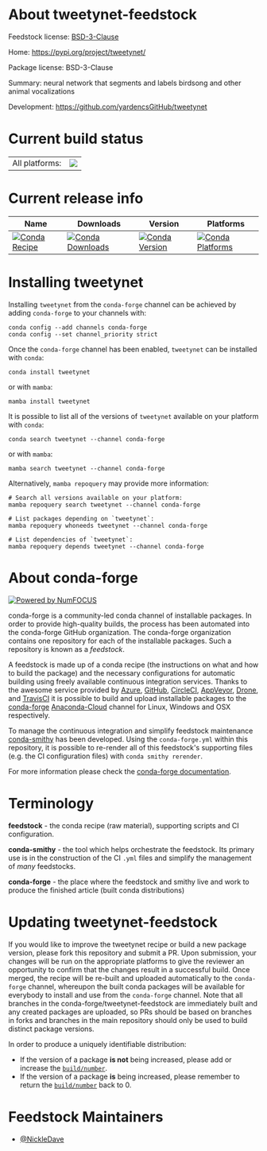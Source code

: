 About tweetynet-feedstock
=========================

Feedstock license: [BSD-3-Clause](https://github.com/conda-forge/tweetynet-feedstock/blob/main/LICENSE.txt)

Home: https://pypi.org/project/tweetynet/

Package license: BSD-3-Clause

Summary: neural network that segments and labels birdsong and other animal vocalizations

Development: https://github.com/yardencsGitHub/tweetynet

Current build status
====================


<table><tr><td>All platforms:</td>
    <td>
      <a href="https://dev.azure.com/conda-forge/feedstock-builds/_build/latest?definitionId=15146&branchName=main">
        <img src="https://dev.azure.com/conda-forge/feedstock-builds/_apis/build/status/tweetynet-feedstock?branchName=main">
      </a>
    </td>
  </tr>
</table>

Current release info
====================

| Name | Downloads | Version | Platforms |
| --- | --- | --- | --- |
| [![Conda Recipe](https://img.shields.io/badge/recipe-tweetynet-green.svg)](https://anaconda.org/conda-forge/tweetynet) | [![Conda Downloads](https://img.shields.io/conda/dn/conda-forge/tweetynet.svg)](https://anaconda.org/conda-forge/tweetynet) | [![Conda Version](https://img.shields.io/conda/vn/conda-forge/tweetynet.svg)](https://anaconda.org/conda-forge/tweetynet) | [![Conda Platforms](https://img.shields.io/conda/pn/conda-forge/tweetynet.svg)](https://anaconda.org/conda-forge/tweetynet) |

Installing tweetynet
====================

Installing `tweetynet` from the `conda-forge` channel can be achieved by adding `conda-forge` to your channels with:

```
conda config --add channels conda-forge
conda config --set channel_priority strict
```

Once the `conda-forge` channel has been enabled, `tweetynet` can be installed with `conda`:

```
conda install tweetynet
```

or with `mamba`:

```
mamba install tweetynet
```

It is possible to list all of the versions of `tweetynet` available on your platform with `conda`:

```
conda search tweetynet --channel conda-forge
```

or with `mamba`:

```
mamba search tweetynet --channel conda-forge
```

Alternatively, `mamba repoquery` may provide more information:

```
# Search all versions available on your platform:
mamba repoquery search tweetynet --channel conda-forge

# List packages depending on `tweetynet`:
mamba repoquery whoneeds tweetynet --channel conda-forge

# List dependencies of `tweetynet`:
mamba repoquery depends tweetynet --channel conda-forge
```


About conda-forge
=================

[![Powered by
NumFOCUS](https://img.shields.io/badge/powered%20by-NumFOCUS-orange.svg?style=flat&colorA=E1523D&colorB=007D8A)](https://numfocus.org)

conda-forge is a community-led conda channel of installable packages.
In order to provide high-quality builds, the process has been automated into the
conda-forge GitHub organization. The conda-forge organization contains one repository
for each of the installable packages. Such a repository is known as a *feedstock*.

A feedstock is made up of a conda recipe (the instructions on what and how to build
the package) and the necessary configurations for automatic building using freely
available continuous integration services. Thanks to the awesome service provided by
[Azure](https://azure.microsoft.com/en-us/services/devops/), [GitHub](https://github.com/),
[CircleCI](https://circleci.com/), [AppVeyor](https://www.appveyor.com/),
[Drone](https://cloud.drone.io/welcome), and [TravisCI](https://travis-ci.com/)
it is possible to build and upload installable packages to the
[conda-forge](https://anaconda.org/conda-forge) [Anaconda-Cloud](https://anaconda.org/)
channel for Linux, Windows and OSX respectively.

To manage the continuous integration and simplify feedstock maintenance
[conda-smithy](https://github.com/conda-forge/conda-smithy) has been developed.
Using the ``conda-forge.yml`` within this repository, it is possible to re-render all of
this feedstock's supporting files (e.g. the CI configuration files) with ``conda smithy rerender``.

For more information please check the [conda-forge documentation](https://conda-forge.org/docs/).

Terminology
===========

**feedstock** - the conda recipe (raw material), supporting scripts and CI configuration.

**conda-smithy** - the tool which helps orchestrate the feedstock.
                   Its primary use is in the construction of the CI ``.yml`` files
                   and simplify the management of *many* feedstocks.

**conda-forge** - the place where the feedstock and smithy live and work to
                  produce the finished article (built conda distributions)


Updating tweetynet-feedstock
============================

If you would like to improve the tweetynet recipe or build a new
package version, please fork this repository and submit a PR. Upon submission,
your changes will be run on the appropriate platforms to give the reviewer an
opportunity to confirm that the changes result in a successful build. Once
merged, the recipe will be re-built and uploaded automatically to the
`conda-forge` channel, whereupon the built conda packages will be available for
everybody to install and use from the `conda-forge` channel.
Note that all branches in the conda-forge/tweetynet-feedstock are
immediately built and any created packages are uploaded, so PRs should be based
on branches in forks and branches in the main repository should only be used to
build distinct package versions.

In order to produce a uniquely identifiable distribution:
 * If the version of a package **is not** being increased, please add or increase
   the [``build/number``](https://docs.conda.io/projects/conda-build/en/latest/resources/define-metadata.html#build-number-and-string).
 * If the version of a package **is** being increased, please remember to return
   the [``build/number``](https://docs.conda.io/projects/conda-build/en/latest/resources/define-metadata.html#build-number-and-string)
   back to 0.

Feedstock Maintainers
=====================

* [@NickleDave](https://github.com/NickleDave/)

